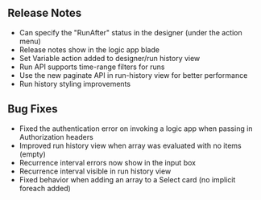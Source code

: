 ## Release Notes
* Can specify the "RunAfter" status in the designer (under the action menu)
* Release notes show in the logic app blade
* Set Variable action added to designer/run history view
* Run API supports time-range filters for runs
* Use the new paginate API in run-history view for better performance
* Run history styling improvements

## Bug Fixes
* Fixed the authentication error on invoking a logic app when passing in Authorization headers
* Improved run history view when array was evaluated with no items (empty)
* Recurrence interval errors now show in the input box
* Recurrence interval visible in run history view
* Fixed behavior when adding an array to a Select card (no implicit foreach added)